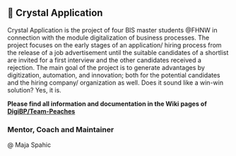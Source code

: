 ## 💠 Crystal Application 
Crystal Application is the project of four BIS master students @FHNW in connection with the module digitalization of business processes. 
The project focuses on the early stages of an application/ hiring process from the release of a job advertisement until the suitable candidates of a shortlist are invited for a first interview and the other candidates received a rejection. The main goal of the project is to generate advantages by digitization, automation, and innovation; both for the potential candidates and the hiring company/ organization as well. Does it sound like a win-win solution? Yes, it is.

**Please find all information and documentation in the Wiki pages of [DigiBP/Team-Peaches](https://github.com/DigiBP/Team-Peaches/wiki)**



### Mentor, Coach and Maintainer 
@ Maja Spahic




